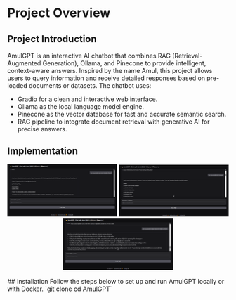 # Project Overview
## Project Introduction
AmulGPT is an interactive AI chatbot that combines RAG (Retrieval-Augmented Generation), Ollama, and Pinecone to provide intelligent, context-aware answers. Inspired by the name Amul, this project allows users to query information and receive detailed responses based on pre-loaded documents or datasets.
The chatbot uses:
- Gradio for a clean and interactive web interface.
- Ollama as the local language model engine.
- Pinecone as the vector database for fast and accurate semantic search.
- RAG pipeline to integrate document retrieval with generative AI for precise answers.
## Implementation
<p align="center">
  <img src="assets/screenshots/amulgpt1.png" alt="Tasks Screen" width="250"/>
  <img src="assets/screenshots/amulgpt2.png" alt="Notes Screen" width="250"/>
  <img src="assets/screenshots/amulgpt3.png" alt="AI Assistant" width="250"/>
</p>
## Installation
Follow the steps below to set up and run AmulGPT locally or with Docker.
`git clone <your-repo-url>
cd AmulGPT`


